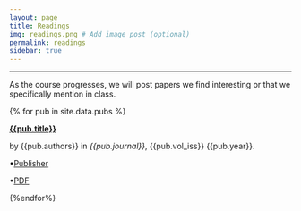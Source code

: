 ```yaml
---
layout: page
title: Readings
img: readings.png # Add image post (optional)
permalink: readings
sidebar: true
---
```


---

As the course progresses, we will post papers we find interesting or that we
specifically mention in class.

{% for pub in site.data.pubs %}
<article class="post">
<a class="post-thumbnail" style="background-image: url(http://rpgroup.caltech.edu/BiGe105_evolution/assets/img/{{pub.pic}})" href="http://rpgroup.caltech.edu/BiGe105_evolution/assets/papers/{{pub.file}}"> </a>
<div class="post-content">
<b class="post-title"><a href="http://rpgroup.caltech.edu/BiGe105_evolution/assets/papers/{{pub.file}}">{{pub.title}}</a></b>
<p>by {{pub.authors}} in <i>{{pub.journal}}</i>, {{pub.vol_iss}} {{pub.year}}.</p>
<p>•<a href="{{pub.publisher_link}}">Publisher</a><br/></p>
<p>•<a href="http://rpgroup.caltech.edu/BiGe105_evolution/assets/papers/{{pub.file}}">PDF</a><br/></p>
</div>
</article>
{%endfor%}
